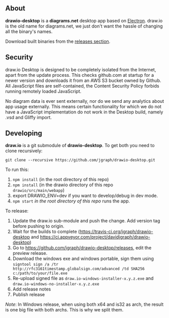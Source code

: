 About
----- 

**drawio-desktop** is a **diagrams.net** desktop app based on [Electron](https://electronjs.org/). draw.io is the old name for diagrams.net, we just don't want the hassle of changing all the binary's names.

Download built binaries from the [releases section](https://github.com/jgraph/drawio-desktop/releases).

Security
--------

draw.io Desktop is designed to be completely isolated from the Internet, apart from the update process. This checks github.com at startup for a newer version and downloads it from an AWS S3 bucket owned by Github. All JavaScript files are self-contained, the Content Security Policy forbids running remotely loaded JavaScript.

No diagram data is ever sent externally, nor do we send any analytics about app usage externally. This means certain functionality for which we do not have a JavaScript implementation do not work in the Desktop build, namely .vsd and Gliffy import.

Developing
----------

**draw.io** is a git submodule of **drawio-desktop**. To get both you need to clone recursively:

`git clone --recursive https://github.com/jgraph/drawio-desktop.git`

To run this:
1. `npm install` (in the root directory of this repo)
2. `npm install` (in the drawio directory of this repo `drawio/src/main/webapp`)
3. export DRAWIO_ENV=dev if you want to develop/debug in dev mode.
4. `npm start` _in the root directory of this repo_ runs the app.

To release:
1. Update the draw.io sub-module and push the change. Add version tag before pushing to origin.
2. Wait for the builds to complete (https://travis-ci.org/jgraph/drawio-desktop and https://ci.appveyor.com/project/davidjgraph/drawio-desktop)
3. Go to https://github.com/jgraph/drawio-desktop/releases, edit the preview release.
4. Download the windows exe and windows portable, sign them using `signtool sign /a /tr http://rfc3161timestamp.globalsign.com/advanced /td SHA256 c:/path/to/your/file.exe`
5. Re-upload signed file as `draw.io-windows-installer-x.y.z.exe` and `draw.io-windows-no-installer-x.y.z.exe`
6. Add release notes
7. Publish release


*Note*: In Windows release, when using both x64 and is32 as arch, the result is one big file with both archs. This is why we split them.
